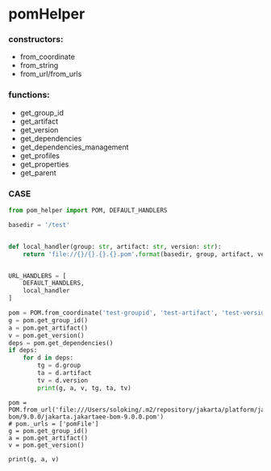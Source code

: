 # pomHelper

### constructors:

* from_coordinate
* from_string
* from_url/from_urls

### functions:

* get_group_id
* get_artifact
* get_version
* get_dependencies
* get_dependencies_management
* get_profiles
* get_properties
* get_parent

### CASE

```python
from pom_helper import POM, DEFAULT_HANDLERS

basedir = '/test'


def local_handler(group: str, artifact: str, version: str):
    return 'file://{}/{}.{}.{}.pom'.format(basedir, group, artifact, version)


URL_HANDLERS = [
    DEFAULT_HANDLERS,
    local_handler
]

pom = POM.from_coordinate('test-groupid', 'test-artifact', 'test-version', url_handlers=URL_HANDLERS)
g = pom.get_group_id()
a = pom.get_artifact()
v = pom.get_version()
deps = pom.get_dependencies()
if deps:
    for d in deps:
        tg = d.group
        ta = d.artifact
        tv = d.version
        print(g, a, v, tg, ta, tv)
```
```
pom = POM.from_url('file:///Users/soloking/.m2/repository/jakarta/platform/jakarta.jakartaee-bom/9.0.0/jakarta.jakartaee-bom-9.0.0.pom')
# pom._urls = ['pomFile']
g = pom.get_group_id()
a = pom.get_artifact()
v = pom.get_version()

print(g, a, v)
```
